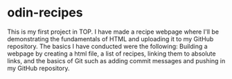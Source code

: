 # odin-recipes
This is my first project in TOP. I have made a recipe webpage where I'll be demonstrating the fundamentals of HTML and uploading it to my GitHub repository. 
The basics I have conducted were the following:
Building a webpage by creating a html file, a list of recipes, linking them to absolute links, and the basics of Git such as adding commit messages and pushing in my GitHub repository.
